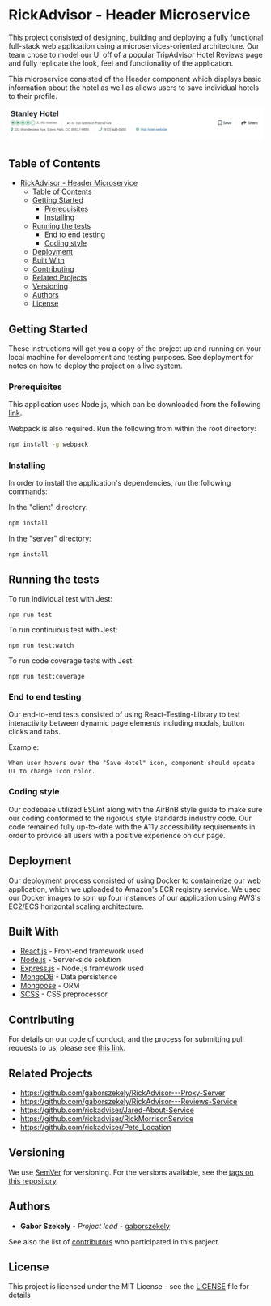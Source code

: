 # RickAdvisor - Header Microservice

This project consisted of designing, building and deploying a fully functional full-stack web application using a microservices-oriented architecture. Our team chose to model our UI off of a popular TripAdvisor Hotel Reviews page and fully replicate the look, feel and functionality of the application.

This microservice consisted of the Header component which displays basic information about the hotel as well as allows users to save individual hotels to their profile.

![Header Component Screenshot](screenshots/header.png)

## Table of Contents

- [RickAdvisor - Header Microservice](#rickadvisor---header-microservice)
  - [Table of Contents](#table-of-contents)
  - [Getting Started](#getting-started)
    - [Prerequisites](#prerequisites)
    - [Installing](#installing)
  - [Running the tests](#running-the-tests)
    - [End to end testing](#end-to-end-testing)
    - [Coding style](#coding-style)
  - [Deployment](#deployment)
  - [Built With](#built-with)
  - [Contributing](#contributing)
  - [Related Projects](#related-projects)
  - [Versioning](#versioning)
  - [Authors](#authors)
  - [License](#license)

## Getting Started

These instructions will get you a copy of the project up and running on your local machine for development and testing purposes. See deployment for notes on how to deploy the project on a live system.

### Prerequisites

This application uses Node.js, which can be downloaded from the following [link](https://nodejs.org/en/download/).

Webpack is also required. Run the following from within the root directory:

```sh
npm install -g webpack
```

### Installing

In order to install the application's dependencies, run the following commands:

In the "client" directory:

```sh
npm install
```

In the "server" directory:

```
npm install
```

## Running the tests

To run individual test with Jest:

```
npm run test
```

To run continuous test with Jest:

```
npm run test:watch
```

To run code coverage tests with Jest:

```
npm run test:coverage
```

### End to end testing

Our end-to-end tests consisted of using React-Testing-Library to test interactivity between dynamic page elements including modals, button clicks and tabs.

Example:

```
When user hovers over the "Save Hotel" icon, component should update UI to change icon color.
```

### Coding style

Our codebase utilized ESLint along with the AirBnB style guide to make sure our coding conformed to the rigorous style standards industry code. Our code remained fully up-to-date with the A11y accessibility requirements in order to provide all users with a positive experience on our page.

## Deployment

Our deployment process consisted of using Docker to containerize our web application, which we uploaded to Amazon's ECR registry service. We used our Docker images to spin up four instances of our application using AWS's EC2/ECS horizontal scaling architecture.

## Built With

- [React.js](https://reactjs.org) - Front-end framework used
- [Node.js](https://nodejs.org/en/) - Server-side solution
- [Express.js](https://expressjs.com/) - Node.js framework used
- [MongoDB](https://www.mongodb.com/) - Data persistence
- [Mongoose](https://mongoosejs.com/) - ORM
- [SCSS](https://sass-lang.com/) - CSS preprocessor

## Contributing

For details on our code of conduct, and the process for submitting pull requests to us, please see [this link](CODE_OF_CONDUCT.md).

## Related Projects

- https://github.com/gaborszekely/RickAdvisor---Proxy-Server
- https://github.com/gaborszekely/RickAdvisor---Reviews-Service
- https://github.com/rickadviser/Jared-About-Service
- https://github.com/rickadviser/RickMorrisonService
- https://github.com/rickadviser/Pete_Location

## Versioning

We use [SemVer](http://semver.org/) for versioning. For the versions available, see the [tags on this repository](https://github.com/gaborszekely/RickAdvisor---Header-Service/tags).

## Authors

- **Gabor Szekely** - _Project lead_ - [gaborszekely](https://github.com/gaborszekely)

See also the list of [contributors](https://gist.github.com/gaborszekely/573065cdd7b73e9f0f2894d5f7ef76eb) who participated in this project.

## License

This project is licensed under the MIT License - see the [LICENSE](LICENSE) file for details
